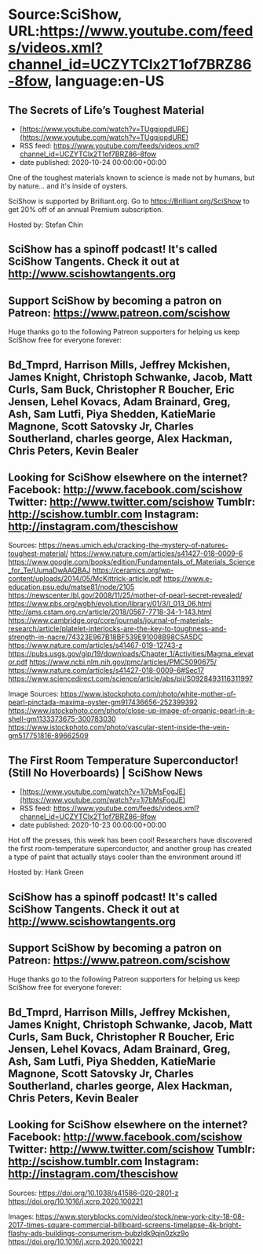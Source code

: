 # Source:SciShow, URL:https://www.youtube.com/feeds/videos.xml?channel_id=UCZYTClx2T1of7BRZ86-8fow, language:en-US

## The Secrets of Life’s Toughest Material
 - [https://www.youtube.com/watch?v=TUgqiopdURE](https://www.youtube.com/watch?v=TUgqiopdURE)
 - RSS feed: https://www.youtube.com/feeds/videos.xml?channel_id=UCZYTClx2T1of7BRZ86-8fow
 - date published: 2020-10-24 00:00:00+00:00

One of the toughest materials known to science is made not by humans, but by nature... and it's inside of oysters.

SciShow is supported by Brilliant.org. Go to https://Brilliant.org/SciShow to get 20% off of an annual Premium subscription. 

Hosted by: Stefan Chin 

SciShow has a spinoff podcast! It's called SciShow Tangents. Check it out at http://www.scishowtangents.org
----------
Support SciShow by becoming a patron on Patreon: https://www.patreon.com/scishow
----------
Huge thanks go to the following Patreon supporters for helping us keep SciShow free for everyone forever:

Bd_Tmprd, Harrison Mills, Jeffrey Mckishen, James Knight, Christoph Schwanke, Jacob, Matt Curls, Sam Buck, Christopher R Boucher, Eric Jensen, Lehel Kovacs, Adam Brainard, Greg, Ash, Sam Lutfi, Piya Shedden, KatieMarie Magnone, Scott Satovsky Jr, Charles Southerland, charles george, Alex Hackman, Chris Peters, Kevin Bealer
----------
Looking for SciShow elsewhere on the internet?
Facebook: http://www.facebook.com/scishow
Twitter: http://www.twitter.com/scishow
Tumblr: http://scishow.tumblr.com
Instagram: http://instagram.com/thescishow
----------
Sources:
https://news.umich.edu/cracking-the-mystery-of-natures-toughest-material/
https://www.nature.com/articles/s41427-018-0009-6 
https://www.google.com/books/edition/Fundamentals_of_Materials_Science_for_Te/UumaDwAAQBAJ
https://ceramics.org/wp-content/uploads/2014/05/McKittrick-article.pdf
https://www.e-education.psu.edu/matse81/node/2105
https://newscenter.lbl.gov/2008/11/25/mother-of-pearl-secret-revealed/ 
https://www.pbs.org/wgbh/evolution/library/01/3/l_013_06.html 
http://ams.cstam.org.cn/article/2018/0567-7718-34-1-143.html 
https://www.cambridge.org/core/journals/journal-of-materials-research/article/platelet-interlocks-are-the-key-to-toughness-and-strength-in-nacre/74323E967B18BF539E91008B98C5A5DC 
https://www.nature.com/articles/s41467-019-12743-z 
https://pubs.usgs.gov/gip/19/downloads/Chapter_1/Activities/Magma_elevator.pdf 
https://www.ncbi.nlm.nih.gov/pmc/articles/PMC5090675/ 
https://www.nature.com/articles/s41427-018-0009-6#Sec17 
https://www.sciencedirect.com/science/article/abs/pii/S0928493116311997 

Image Sources: 
https://www.istockphoto.com/photo/white-mother-of-pearl-pinctada-maxima-oyster-gm917436656-252399392
https://www.istockphoto.com/photo/close-up-image-of-organic-pearl-in-a-shell-gm1133373675-300783030
https://www.istockphoto.com/photo/vascular-stent-inside-the-vein-gm517751816-89662509

## The First Room Temperature Superconductor! (Still No Hoverboards) | SciShow News
 - [https://www.youtube.com/watch?v=1j7bMsFogJE](https://www.youtube.com/watch?v=1j7bMsFogJE)
 - RSS feed: https://www.youtube.com/feeds/videos.xml?channel_id=UCZYTClx2T1of7BRZ86-8fow
 - date published: 2020-10-23 00:00:00+00:00

Hot off the presses, this week has been cool! Researchers have discovered the first room-temperature superconductor, and another group has created a type of paint that actually stays cooler than the environment around it!

Hosted by: Hank Green

SciShow has a spinoff podcast! It's called SciShow Tangents. Check it out at http://www.scishowtangents.org
----------
Support SciShow by becoming a patron on Patreon: https://www.patreon.com/scishow
----------
Huge thanks go to the following Patreon supporters for helping us keep SciShow free for everyone forever:

Bd_Tmprd, Harrison Mills, Jeffrey Mckishen, James Knight, Christoph Schwanke, Jacob, Matt Curls, Sam Buck, Christopher R Boucher, Eric Jensen, Lehel Kovacs, Adam Brainard, Greg, Ash, Sam Lutfi, Piya Shedden, KatieMarie Magnone, Scott Satovsky Jr, Charles Southerland, charles george, Alex Hackman, Chris Peters, Kevin Bealer
----------
Looking for SciShow elsewhere on the internet?
Facebook: http://www.facebook.com/scishow
Twitter: http://www.twitter.com/scishow
Tumblr: http://scishow.tumblr.com
Instagram: http://instagram.com/thescishow
----------
Sources:
https://doi.org/10.1038/s41586-020-2801-z 
https://doi.org/10.1016/j.xcrp.2020.100221

Images:
https://www.storyblocks.com/video/stock/new-york-city-18-08-2017-times-square-commercial-billboard-screens-timelapse-4k-bright-flashy-ads-buildings-consumerism-bubzldk9qjn0zkz9o
https://doi.org/10.1016/j.xcrp.2020.100221

